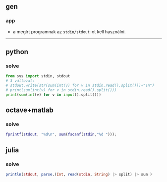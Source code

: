 ## gen
### app
* a megírt programnak az ```stdin/stdout```-ot kell használni.

---

## python
### solve
```python
from sys import stdin, stdout
# 3 változat:
# stdout.write(str(sum(int(v) for v in stdin.read().split()))+"\n")
# print(sum(int(v) for v in stdin.read().split()))
print(sum(int(v) for v in input().split()))
```


## octave+matlab
### solve
```matlab
fprintf(stdout, "%d\n", sum(fscanf(stdin,"%d ")));
```


## julia
### solve
```julia
println(stdout, parse.(Int, read(stdin, String) |> split) |> sum )
```





